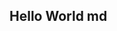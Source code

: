 <html>
<head>
<title> MusicMemory</title>
</head>

<body>
<h2>Hello World md</h2>


</body>
</html>
